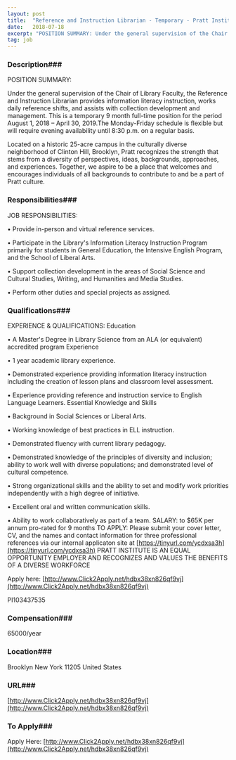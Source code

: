 ```yaml
---
layout: post
title:  "Reference and Instruction Librarian - Temporary - Pratt Institute"
date:   2018-07-18
excerpt: "POSITION SUMMARY: Under the general supervision of the Chair of Library Faculty, the Reference and Instruction Librarian provides information literacy instruction, works daily reference shifts, and assists with collection development and management. This is a temporary 9 month full-time position for the period August 1, 2018 – April 30, 2019.The..."
tag: job
---
```


### Description###

POSITION SUMMARY:

Under the general supervision of the Chair of Library Faculty, the Reference and Instruction Librarian provides information literacy instruction, works daily reference shifts, and assists with collection development and management. This is a temporary 9 month full-time position for the period August 1, 2018 – April 30, 2019.The Monday-Friday schedule is flexible but will require evening availability until 8:30 p.m. on a regular basis.

Located on a historic 25-acre campus in the culturally diverse neighborhood of Clinton Hill, Brooklyn, Pratt recognizes the strength that stems from a diversity of perspectives, ideas, backgrounds, approaches, and experiences. Together, we aspire to be a place that welcomes and encourages individuals of all backgrounds to contribute to and be a part of Pratt culture.


### Responsibilities###

JOB RESPONSIBILITIES:

• 	Provide in-person and virtual reference services.

• 	Participate in the Library's Information Literacy Instruction Program primarily for students in General Education, the Intensive English Program, and the School of Liberal Arts.

• 	Support collection development in the areas of Social Science and Cultural Studies, Writing, and Humanities and Media Studies.

• 	Perform other duties and special projects as assigned.




### Qualifications###

EXPERIENCE & QUALIFICATIONS:
Education

• 	A Master's Degree in Library Science from an ALA (or equivalent) accredited program
Experience

• 	1 year academic library experience.

• 	Demonstrated experience providing information literacy instruction including the creation of lesson plans and classroom level assessment.

• 	Experience providing reference and instruction service to English Language Learners.
Essential Knowledge and Skills

• 	Background in Social Sciences or Liberal Arts.

• 	Working knowledge of best practices in ELL instruction.

• 	Demonstrated fluency with current library pedagogy.

• 	Demonstrated knowledge of the principles of diversity and inclusion; ability to work well with diverse populations; and demonstrated level of cultural competence.

• 	Strong organizational skills and the ability to set and modify work priorities independently with a high degree of initiative.

• 	Excellent oral and written communication skills.

• 	Ability to work collaboratively as part of a team.
SALARY: to $65K per annum pro-rated for 9 months
TO APPLY:
Please submit your cover letter, CV, and the names and contact information for three professional references via our internal applicaton site at [https://tinyurl.com/ycdxsa3h](https://tinyurl.com/ycdxsa3h)
PRATT INSTITUTE IS AN EQUAL OPPORTUNITY EMPLOYER AND RECOGNIZES AND VALUES THE BENEFITS OF A DIVERSE WORKFORCE


Apply here: [http://www.Click2Apply.net/hdbx38xn826qf9vj](http://www.Click2Apply.net/hdbx38xn826qf9vj)

PI103437535



### Compensation###

65000/year


### Location###

Brooklyn New York 11205 United States


### URL###

[http://www.Click2Apply.net/hdbx38xn826qf9vj](http://www.Click2Apply.net/hdbx38xn826qf9vj)

### To Apply###

Apply Here: [http://www.Click2Apply.net/hdbx38xn826qf9vj](http://www.Click2Apply.net/hdbx38xn826qf9vj)





